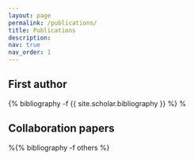 ```yaml
---
layout: page
permalink: /publications/
title: Publications
description:
nav: true
nav_order: 1
---
```

<!-- _pages/publications.md -->
<div class="publications">
<h2>First author</h2>
{% bibliography -f {{ site.scholar.bibliography }} %}
%<h2>Collaboration papers</h2>
%{% bibliography -f others %}
</div>

